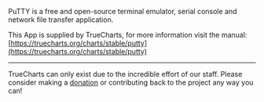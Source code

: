 PuTTY is a free and open-source terminal emulator, serial console and network file transfer application.

This App is supplied by TrueCharts, for more information visit the manual: [https://truecharts.org/charts/stable/putty](https://truecharts.org/charts/stable/putty)

---

TrueCharts can only exist due to the incredible effort of our staff.
Please consider making a [donation](https://truecharts.org/sponsor) or contributing back to the project any way you can!
